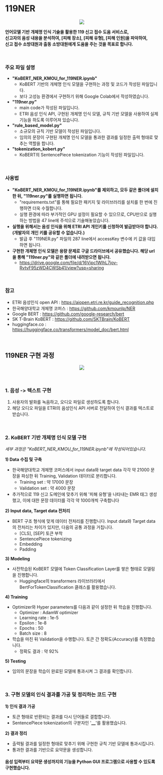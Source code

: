 # **119NER**
<p align="center"><img src="https://user-images.githubusercontent.com/64311243/101432657-98df4980-394c-11eb-8861-328cccb658a6.png" /></p>

**언어모델 기반 개체명 인식 기술을 활용한 119 신고 접수 도움 서비스로,  <br>
신고자의 음성 내용을 분석하여, [피해 장소], [피해 유형], [피해 인원]을 파악하여,  
신고 접수 소방대원과 출동 소방대원에게 도움을 주는 것을 목표로 합니다.**


<br>

### **주요 파일 설명**
+ **"KoBERT_NER_KMOU_for_119NER.ipynb"**
  + KoBERT 기반의 개체명 인식 모델을 구현하는 과정 및 코드가 작성된 파일입니다.
  + 보다 고성능 환경에서 구현하기 위해 Google Colab에서 작성하였습니다.
+ **"119ner.py"**
  + main code가 작성된 파일입니다.
  + ETRI 음성 인식 API, 구현된 개체명 인식 모델, 규칙 기반 모델을 사용하여 실제 기능을 하도록 이루어져 있습니다.
+ **"rule_based_model.py"**
  + 소규모의 규칙 기반 모델이 작성된 파일입니다.
  + 임의의 문장이 구현된 개체명 인식 모델을 통과한 결과를 일정한 출력 형태로 맞추는 역할을 합니다.
+ **"tokenization_kobert.py"**
  + KoBERT의 SentencePiece tokenization 기능이 작성된 파일입니다.
  
<br>

### **사용법**
+ **"KoBERT_NER_KMOU_for_119NER.ipynb"를 제외하고, 모두 같은 폴더에 설치한 뒤, "119ner.py"를 실행하면 됩니다.** 
  + "requirements.txt"를 통해 필요한 패키지 및 라이브러리를 설치를 한 번에 진행하면 더욱 수월합니다.
  + 실행 환경에 따라 부가적인 GPU 설정이 필요할 수 있으므로, CPU만으로 실행하는 방법을 47 line에 주석으로 기술해놓았습니다.
+ **실행을 위해서는 음성 인식을 위해 ETRI API 개인키를 신청하여 발급받아야 합니다. (개발자의 개인 키를 공유할 수 없습니다.)**
  + 발급 후  "119NER.py" 파일의 287 line에서 accessKey 변수에 키 값을 대입하면 됩니다.
+ **구현한 개체명 인식 모델은 용량 문제로 구글 드라이브에서 공유했습니다. 해당 url을 통해 "119ner.py"와 같은 폴더에 내려받으면 됩니다.**
  + https://drive.google.com/file/d/16Vjpc1WlhL7jov-RvtvF95zWD4CWSb41/view?usp=sharing

<br>

### **참고**
+ ETRI 음성인식 open API : https://aiopen.etri.re.kr/guide_recognition.php
+ 한국해양대학교 개체명 코퍼스 : https://github.com/kmounlp/NER
+ Google BERT : https://github.com/google-research/bert
+ SK T-Brain KoBERT : https://github.com/SKTBrain/KoBERT
+ huggingface.co : https://huggingface.co/transformers/model_doc/bert.html


<br>

## 119NER 구현 과정
<p align="center"><img src="https://user-images.githubusercontent.com/64311243/101433453-cb3d7680-394d-11eb-890a-31ffe6123e1d.png" /></p>

<br>

### 1. 음성 -> 텍스트 구현
1) 사용자의 발화를 녹음하고, 오디오 파일로 생성하도록 합니다.
2) 해당 오디오 파일을 ETRI의 음성인식 API 서버로 전달하여 인식 결과를 텍스트로 받습니다.

<br>

### 2. KoBERT 기반 개체명 인식 모델 구현
_세부 과정은 "KoBERT_NER_KMOU_for_119NER.ipynb"에 작성되어있습니다._  


**1) Data 수집 및 구축**
+ 한국해양대학교 개체명 코퍼스에서 input data와 target data 각각 약 21000 문장을 파싱한 뒤 Training, Validation 데이터로 분리합니다.
  + Training set : 약 17000 문장
  + Validation set : 약 4000 문장
+ 추가적으로 119 신고 도메인에 맞추기 위해 '피해 유형'을 나타내는 EMR 태그 생성했고, 이에 대한 문장 데이터를 각각 약 1000개씩 구축합니다

**2) Input data, Target data 전처리**
+ BERT 구조 형식에 맞게 데이터 전처리를 진행합니다. Input data와 Target data의 전처리는 차이가 있지만, 다음의 공통 과정을 거칩니다.
  + [CLS], [SEP] 토큰 부착
  + SentencePiece tokenizing
  + Embedding
  + Padding
  
**3) Modeling**
+ 사전학습된 KoBERT 모델에 Token Classification Layer를 쌓은 형태로 모델링을 진행합니다.
  + Huggingface의 transformers 라이브러리에서 BertForTokenClassification 클래스를 활용했습니다.

**4) Training**
+ Optimizer와 Hyper parameters를 다음과 같이 설정한 뒤 학습을 진행합니다.
  + Optimizer : AdamW optimizer
  + Learning rate : 1e-5
  + Epsilon : 1e-8
  + Epochs : 50
  + Batch size : 8
+ 학습을 마친 뒤 Validation을 수행합니다. 토큰 간 정확도(Accuracy)를 측정했습니다.
  + 정확도 결과 : 약 92%

**5) Testing**
+ 임의의 문장을 학습이 완료된 모델에 통과시켜 그 결과를 확인합니다.

<br>

### 3. 구현 모델의 인식 결과를 가공 및 정리하는 코드 구현
**1) 인식 결과 가공**
+ 토큰 형태로 반환되는 결과를 다시 단어들로 결합합니다.
+ SentencePiece tokenization의 구분자인 '▁'를 활용했습니다.
  
**2) 결과 정리**
+ 출력될 결과를 일정한 형태로 맞추기 위해 구현한 규칙 기반 모델에 통과시킵니다.
+ 통과한 결과를 기반으로 요약문을 생성합니다.

#### 음성 입력부터 요약문 생성까지의 기능을 Python GUI 프로그램으로 사용할 수 있도록 구현했습니다.
